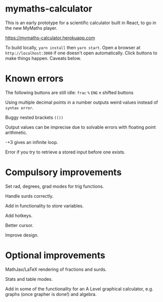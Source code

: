 # mymaths-calculator

This is an early prototype for a scientific calculator built in React, to go in the new MyMaths player.

https://mymaths-calculator.herokuapp.com

To build locally, `yarn install` then `yarn start`. Open a browser at `http://localhost:3000` if one doesn't open automatically.
Click buttons to make things happen. Caveats below.

# Known errors

The following buttons are still idle:
`frac`
`%`
`ENG`
`π`
shifted buttons

Using multiple decimal points in a number outputs weird values instead of `syntax error`.

Buggy nested brackets `(())`

Output values can be imprecise due to solvable errors with floating point arithmetic.

-+3 gives an infinite loop.

Error if you try to retrieve a stored input before one exists.

# Compulsory improvements

Set rad, degrees, grad modes for trig functions.

Handle surds correctly.

Add in functionality to store variables.

Add hotkeys.

Better cursor.

Improve design.

# Optional improvements

MathJax/LaTeX rendering of fractions and surds.

Stats and table modes.

Add in some of the functionality for an A Level graphical calculator, e.g. graphs (once grapher is done!) and algebra.
